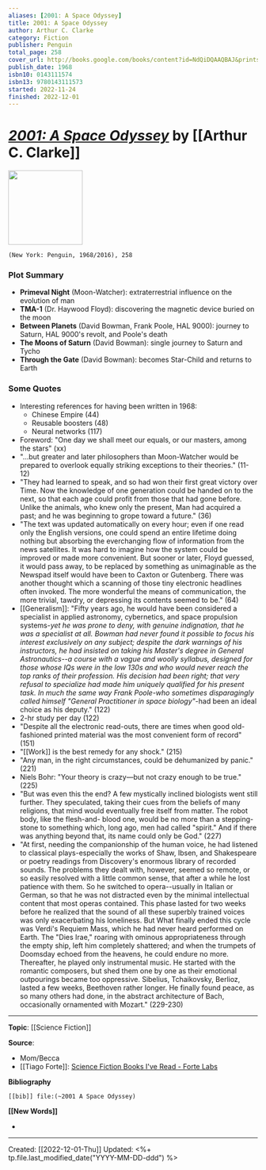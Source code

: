 ```yaml
---
aliases: [2001: A Space Odyssey]
title: 2001: A Space Odyssey
author: Arthur C. Clarke
category: Fiction
publisher: Penguin
total_page: 258
cover_url: http://books.google.com/books/content?id=NdQiDQAAQBAJ&printsec=frontcover&img=1&zoom=1&edge=curl&source=gbs_api
publish_date: 1968
isbn10: 0143111574
isbn13: 9780143111573
started: 2022-11-24
finished: 2022-12-01
---
```

# *[2001: A Space Odyssey](https://www.penguinrandomhouse.com/books/538851/2001-a-space-odyssey-by-arthur-c-clarke/)* by [[Arthur C. Clarke]]

<img src="https://images1.penguinrandomhouse.com/cover/9780143111573" width=150>

`(New York: Penguin, 1968/2016), 258`

### Plot Summary
- **Primeval Night** (Moon-Watcher): extraterrestrial influence on the evolution of man 
- **TMA-1** (Dr. Haywood Floyd): discovering the magnetic device buried on the moon 
- **Between Planets** (David Bowman, Frank Poole, HAL 9000): journey to Saturn, HAL 9000's revolt, and Poole's death 
- **The Moons of Saturn** (David Bowman): single journey to Saturn and Tycho
- **Through the Gate** (David Bowman): becomes Star-Child and returns to Earth

### Some Quotes
- Interesting references for having been written in 1968:
	- Chinese Empire (44)
	- Reusable boosters (48)
	- Neural networks (117)
- Foreword: "One day we shall meet our equals, or our masters, among the stars" (xx)
- "...but greater and later philosophers than Moon-Watcher would be prepared to overlook equally striking exceptions to their theories." (11-12)
- "They had learned to speak, and so had won their first great victory over Time. Now the knowledge of one generation could be handed on to the next, so that each age could profit from those that had gone before. Unlike the animals, who knew only the present, Man had acquired a past; and he was beginning to grope toward a future." (36)
- "The text was updated automatically on every hour; even if one read only the English versions, one could spend an entire lifetime doing nothing but absorbing the everchanging flow of information from the news satellites. It was hard to imagine how the system could be improved or made more convenient. But sooner or later, Floyd guessed, it would pass away, to be replaced by something as unimaginable as the Newspad itself would have been to Caxton or Gutenberg. There was another thought which a scanning of those tiny electronic headlines often invoked. The more wonderful the means of communication, the more trivial, tawdry, or depressing its contents seemed to be." (64)
- [[Generalism]]: "Fifty years ago, he would have been considered a specialist in applied astronomy, cybernetics, and space propulsion systems-_yet he was prone to deny, with genuine indignation, that he was a specialist at all. Bowman had never found it possible to focus his interest exclusively on any subject; despite the dark warnings of his instructors, he had insisted on taking his Master's degree in General Astronautics--a course with a vague and woolly syllabus, designed for those whose IQs were in the low 130s and who would never reach the top ranks of their profession. His decision had been right; that very refusal to specialize had made him uniquely qualified for his present task. In much the same way Frank Poole-who sometimes disparagingly called himself "General Practitioner in space biology"_-had been an ideal choice as his deputy." (122)
- 2-hr study per day (122)
- "Despite all the electronic read-outs, there are times when good old-fashioned printed material was the most convenient form of record" (151)
- "[[Work]] is the best remedy for any shock." (215)
- "Any man, in the right circumstances, could be dehumanized by panic." (221)
- Niels Bohr: "Your theory is crazy—but not crazy enough to be true." (225)
- "But was even this the end? A few mystically inclined biologists went still further. They speculated, taking their cues from the beliefs of many religions, that mind would eventually free itself from matter. The robot body, like the flesh-and- blood one, would be no more than a stepping-stone to something which, long ago, men had called "spirit." And if there was anything beyond that, its name could only be God." (227)
- "At first, needing the companionship of the human voice, he had listened to classical plays-especially the works of Shaw, Ibsen, and Shakespeare or poetry readings from Discovery's enormous library of recorded sounds. The problems they dealt with, however, seemed so remote, or so easily resolved with a little common sense, that after a while he lost patience with them. So he switched to opera--usually in Italian or German, so that he was not distracted even by the minimal intellectual content that most operas contained. This phase lasted for two weeks before he realized that the sound of all these superbly trained voices was only exacerbating his loneliness. But What finally ended this cycle was Verdi's Requiem Mass, which he had never heard performed on Earth. The "Dies Irae," roaring with ominous appropriateness through the empty ship, left him completely shattered; and when the trumpets of Doomsday echoed from the heavens, he could endure no more. Thereafter, he played only instrumental music. He started with the romantic composers, but shed them one by one as their emotional outpourings became too oppressive. Sibelius, Tchaikovsky, Berlioz, lasted a few weeks, Beethoven rather longer. He finally found peace, as so many others had done, in the abstract architecture of Bach, occasionally ornamented with Mozart." (229-230)

--- 
**Topic**: [[Science Fiction]]

**Source**: 
- Mom/Becca
- [[Tiago Forte]]: [Science Fiction Books I've Read - Forte Labs](https://fortelabs.com/blog/science-fiction-books-ive-read/)

**Bibliography**

```query
[[bib]] file:(~2001 A Space Odyssey)
```
 

**[[New Words]]**

- 

---
Created: [[2022-12-01-Thu]]
Updated: <%+ tp.file.last_modified_date("YYYY-MM-DD-ddd") %>
